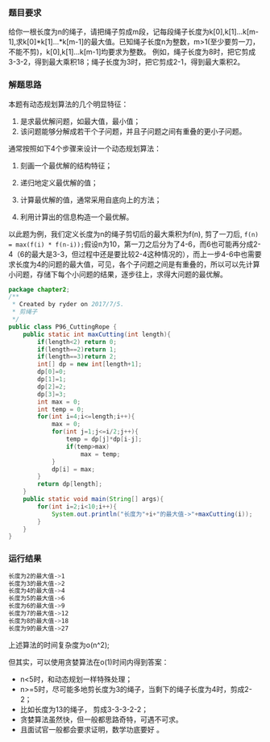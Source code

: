 ### 题目要求
 给你一根长度为n的绳子，请把绳子剪成m段，记每段绳子长度为k[0],k[1]...k[m-1],求k[0]*k[1]...*k[m-1]的最大值。已知绳子长度n为整数，m>1(至少要剪一刀，不能不剪)，k[0],k[1]...k[m-1]均要求为整数。
例如，绳子长度为8时，把它剪成3-3-2，得到最大乘积18；绳子长度为3时，把它剪成2-1，得到最大乘积2。

### 解题思路
本题有动态规划算法的几个明显特征：

1. 是求最优解问题，如最大值，最小值；
2. 该问题能够分解成若干个子问题，并且子问题之间有重叠的更小子问题。

通常按照如下4个步骤来设计一个动态规划算法：

1. 刻画一个最优解的结构特征；

2. 递归地定义最优解的值；

3. 计算最优解的值，通常采用自底向上的方法；

4. 利用计算出的信息构造一个最优解。

以此题为例，我们定义长度为n的绳子剪切后的最大乘积为f(n), 剪了一刀后, `f(n) = max(f(i) * f(n-i));`假设n为10，第一刀之后分为了4-6，而6也可能再分成2-4（6的最大是3-3，但过程中还是要比较2-4这种情况的），而上一步4-6中也需要求长度为4的问题的最大值，可见，各个子问题之间是有重叠的，所以可以先计算小问题，存储下每个小问题的结果，逐步往上，求得大问题的最优解。

```java
package chapter2;
/**
 * Created by ryder on 2017/7/5.
 * 剪绳子
 */
public class P96_CuttingRope {
    public static int maxCutting(int length){
        if(length<2) return 0;
        if(length==2)return 1;
        if(length==3)return 2;
        int[] dp = new int[length+1];
        dp[0]=0;
        dp[1]=1;
        dp[2]=2;
        dp[3]=3;
        int max = 0;
        int temp = 0;
        for(int i=4;i<=length;i++){
            max = 0;
            for(int j=1;j<=i/2;j++){
                temp = dp[j]*dp[i-j];
                if(temp>max)
                    max = temp;
            }
            dp[i] = max;
        }
        return dp[length];
    }
    public static void main(String[] args){
        for(int i=2;i<10;i++){
            System.out.println("长度为"+i+"的最大值->"+maxCutting(i));
        }
    }
}
```

### 运行结果

```bash
长度为2的最大值->1
长度为3的最大值->2
长度为4的最大值->4
长度为5的最大值->6
长度为6的最大值->9
长度为7的最大值->12
长度为8的最大值->18
长度为9的最大值->27
```

上述算法的时间复杂度为o(n^2);

但其实，可以使用贪婪算法在o(1)时间内得到答案：

* n<5时，和动态规划一样特殊处理；
* n>=5时，尽可能多地剪长度为3的绳子，当剩下的绳子长度为4时，剪成2-2；
* 比如长度为13的绳子， 剪成3-3-3-2-2；
* 贪婪算法虽然快，但一般都思路奇特，可遇不可求。
* 且面试官一般都会要求证明，数学功底要好 。